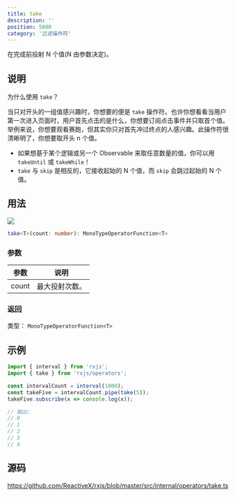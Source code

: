 ```yaml
---
title: take
description: ''
position: 5000
category: '过滤操作符'
---
```


<alert>

在完成前投射 N 个值(N 由参数决定)。

</alert>

## 说明

为什么使用 `take`？

当只对开头的一组值感兴趣时，你想要的便是 `take` 操作符。也许你想看看当用户第一次进入页面时，用户首先点击的是什么，你想要订阅点击事件并只取首个值。举例来说，你想要观看赛跑，但其实你只对首先冲过终点的人感兴趣。此操作符很清晰明了，你想要取开头 n 个值。

- 如果想基于某个逻辑或另一个 Observable 来取任意数量的值，你可以用 `takeUntil` 或 `takeWhile`！
- `take` 与 `skip` 是相反的，它接收起始的 N 个值，而 `skip` 会跳过起始的 N 个值。

## 用法

![](https://rxjs.dev/assets/images/marble-diagrams/take.png)

```ts
take<T>(count: number): MonoTypeOperatorFunction<T>
```

### 参数

| 参数  | 说明           |
| ----- | -------------- |
| count | 最大投射次数。 |

### 返回

类型： `MonoTypeOperatorFunction<T>`

<adsbygoogle></adsbygoogle>

## 示例

```ts
import { interval } from 'rxjs';
import { take } from 'rxjs/operators';

const intervalCount = interval(1000);
const takeFive = intervalCount.pipe(take(5));
takeFive.subscribe(x => console.log(x));

// 输出:
// 0
// 1
// 2
// 3
// 4
```

## 源码

<https://github.com/ReactiveX/rxjs/blob/master/src/internal/operators/take.ts>
